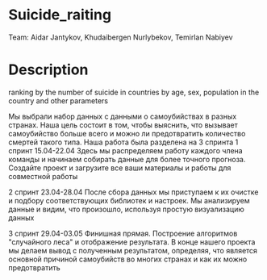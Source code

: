 # Suicide_raiting
Team: Aidar Jantykov, Khudaibergen Nurlybekov, Temirlan Nabiyev

# Description
ranking by the number of suicide in countries by age, sex, population in the country and other parameters

Мы выбрали набор данных с данными о самоубийствах в разных странах. Наша цель состоит в том, чтобы выяснить, что вызывает самоубийство больше всего и можно ли предотвратить количество смертей такого типа. Наша работа была разделена на 3 спринта
1 спринт 15.04-22.04
Здесь мы распределяем работу каждого члена команды и начинаем собирать данные для более точного прогноза. Создайте проект и загрузите все ваши материалы и работы для совместной работы

2 спринт 23.04-28.04
После сбора данных мы приступаем к их очистке и подбору соответствующих библиотек и настроек. Мы анализируем данные и видим, что произошло, используя простую визуализацию данных

3 спринт 29.04-03.05
Финишная прямая. Построение алгоритмов "случайного леса" и отображение результата. В конце нашего проекта мы делаем вывод с полученным результатом, определяя, что является основной причиной самоубийств во многих странах и как их можно предотвратить

